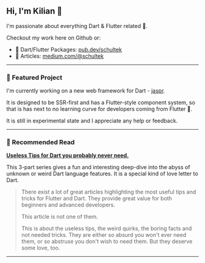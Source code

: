 ## Hi, I'm Kilian 👋

I'm passionate about everything Dart & Flutter related 💙. 

Checkout my work here on Github or:

- 📯 Dart/Flutter Packages: [pub.dev/schultek](https://pub.dev/publishers/schultek.de/packages)
- 📰 Articles: [medium.com/@schultek](https://medium.com/@schultek)

---

### 🎯 Featured Project

I'm currently working on a new web framework for Dart - [jaspr](https://github.com/schultek/jaspr). 

It is designed to be SSR-first and has a Flutter-style component system, so that is has next to no 
learning curve for developers coming from Flutter 💪.

It is still in experimental state and I appreciate any help or feedback.

---

### 📯 Recommended Read

[**Useless Tips for Dart you probably never need.**](https://dev.to/schultek/useless-tips-for-dart-you-probably-never-need-part-1-4kg1)

This 3-part series gives a fun and interesting deep-dive into the abyss of unknown or weird Dart language features. It is a special kind of love letter to Dart.

> There exist a lot of great articles highlighting the most useful tips and tricks for Flutter and Dart. They provide great value for both beginners and advanced developers. 
>
>This article is not one of them.
>
>This is about the useless tips, the weird quirks, the boring facts and not needed tricks. They are either so absurd you won't ever need them, or so abstruse you don't wish to need them. But they deserve some love, too.

---

<!--
**schultek/schultek** is a ✨ _special_ ✨ repository because its `README.md` (this file) appears on your GitHub profile.

Here are some ideas to get you started:

- 🔭 I’m currently working on ...
- 🌱 I’m currently learning ...
- 👯 I’m looking to collaborate on ...
- 🤔 I’m looking for help with ...
- 💬 Ask me about ...
- 📫 How to reach me: ...
- 😄 Pronouns: ...
- ⚡ Fun fact: ...
-->
